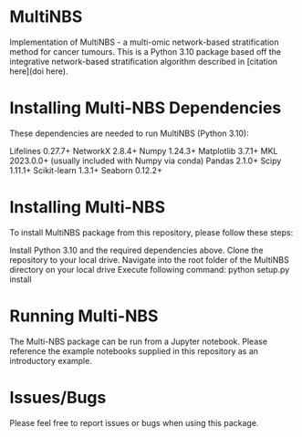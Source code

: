 # MultiNBS
Implementation of MultiNBS - a multi-omic network-based stratification method for cancer tumours. This is a Python 3.10 package based off the integrative network-based stratification algorithm described in [citation here](doi here).

# Installing Multi-NBS Dependencies
These dependencies are needed to run MultiNBS (Python 3.10): 

Lifelines 0.27.7+
NetworkX 2.8.4+
Numpy 1.24.3+
Matplotlib 3.7.1+
MKL 2023.0.0+ (usually included with Numpy via conda)
Pandas 2.1.0+
Scipy 1.11.1+
Scikit-learn 1.3.1+
Seaborn 0.12.2+

# Installing Multi-NBS
To install MultiNBS package from this repository, please follow these steps:

Install Python 3.10 and the required dependencies above.
Clone the repository to your local drive.
Navigate into the root folder of the MultiNBS directory on your local drive
Execute following command: python setup.py install

# Running Multi-NBS
The Multi-NBS package can be run from a Jupyter notebook. Please reference the example notebooks supplied in this repository as an introductory example. 

# Issues/Bugs
Please feel free to report issues or bugs when using this package.

